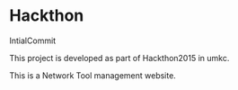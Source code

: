 # Hackthon
IntialCommit

This project is developed as part of Hackthon2015 in umkc.

This is a Network Tool management website.



